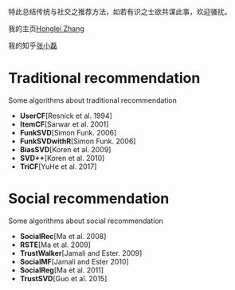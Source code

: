 特此总结传统与社交之推荐方法，如若有识之士欲共谋此事，欢迎骚扰。

我的主页[Honglei Zhang](http://midas.bjtu.edu.cn/Home/MemberStudent/27)

我的知乎[张小磊](https://www.zhihu.com/people/hongleizhang)


# Traditional recommendation
Some algorithms about traditional recommendation

* **UserCF**[Resnick et al. 1994]
* **ItemCF**[Sarwar et al. 2001]
* **FunkSVD**[Simon Funk. 2006]
* **FunkSVDwithR**[Simon Funk. 2006]
* **BiasSVD**[Koren et al. 2009]
* **SVD++**[Koren et al. 2010]
* **TriCF**[YuHe et al. 2017]
# Social recommendation
Some algorithms about social recommendation

* **SocialRec**[Ma et al. 2008]
* **RSTE**[Ma et al. 2009]
* **TrustWalker**[Jamali and Ester. 2009]
* **SocialMF**[Jamali and Ester 2010]
* **SocialReg**[Ma et al. 2011]
* **TrustSVD**[Guo et al. 2015]
